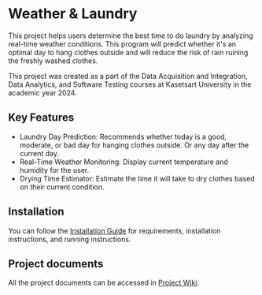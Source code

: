 # Weather & Laundry
This project helps users determine the best time to do laundry by analyzing real-time weather conditions. This program will predict whether it's an optimal day to hang clothes outside and will reduce the risk of rain ruining the freshly washed clothes.

This project was created as a part of the Data Acquisition and Integration, Data Analytics, and Software Testing courses at Kasetsart University in the academic year 2024.
## Key Features
- Laundry Day Prediction: Recommends whether today is a good, moderate, or bad day for hanging clothes outside. Or any day after the current day.
- Real-Time Weather Monitoring: Display current temperature and humidity for the user.
- Drying Time Estimator: Estimate the time it will take to dry clothes based on their current condition.
## Installation
You can follow the [Installation Guide](./INSTALLATION.md) for requirements, installation instructions, and running instructions.

## Project documents
All the project documents can be accessed in [Project Wiki](../../wiki/Home).
